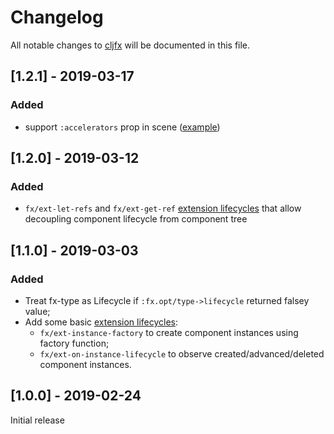 # Changelog

All notable changes to [cljfx](https://github.com/cljfx/cljfx) will be 
documented in this file.

## [1.2.1] - 2019-03-17
### Added
- support `:accelerators` prop in scene ([example](examples/e23_accelerators.clj))

## [1.2.0] - 2019-03-12
### Added
- `fx/ext-let-refs` and `fx/ext-get-ref` [extension lifecycles](https://github.com/cljfx/cljfx#included-extension-lifecycles) 
  that allow decoupling component lifecycle from component tree 

## [1.1.0] - 2019-03-03
### Added
- Treat fx-type as Lifecycle if `:fx.opt/type->lifecycle` returned 
  falsey value;
- Add some basic [extension lifecycles](https://github.com/cljfx/cljfx#extending-cljfx): 
  - `fx/ext-instance-factory` to create component instances using 
    factory function;
  - `fx/ext-on-instance-lifecycle` to observe created/advanced/deleted
    component instances.   

## [1.0.0] - 2019-02-24
Initial release
